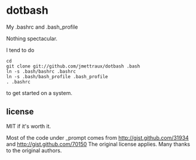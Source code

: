 
# dotbash

My .bashrc and .bash_profile

Nothing spectacular.

I tend to do
```
cd
git clone git://github.com/jmettraux/dotbash .bash
ln -s .bash/bashrc .bashrc
ln -s .bash/bash_profile .bash_profile
. .bashrc
```
to get started on a system.


## license

MIT if it's worth it.

Most of the code under _prompt comes from http://gist.github.com/31934 and http://gist.github.com/70150
The original license applies. Many thanks to the original authors.

